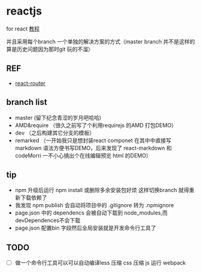 # reactjs
for react [教程](https://advence-liz.github.io/reactjs/out/index.html)

并且采用每个branch 一个单独的解决方案的方式（master branch 并不是这样的算是历史问题因为那时git 玩的不溜）
## REF
- [react-router](https://reacttraining.com/react-router/web/example/basic)
## branch list
- master (留下纪念青涩的岁月吧哈哈)
- AMD&require （很久之前写了个利用requirejs 的AMD 打包DEMO）
- dev （之后构建其它分支的模板）
- remarked （一开始我只是想封装react componet 在其中中直接写markdown 语法方便书写DEMO，后来发现了 react-markdown 和 codeMorri 一不小心搞出个在线编辑预览 html 的DEMO）

 
## tip
- npm 升级后运行 npm install 或删除多余安装包好烦 这样切换branch 就得重新下载依赖了
- 我发现 npm publish 会自动将项目中的 .gitignore 转为 .npmignore
- page.json 中的 dependencs 会被自动下载到 node_modules,而 devDependences不会下载
- page.json 配置bin 字段然后全局安装就是开发命令行工具了



## TODO
-[ ] 做一个命令行工具可以可以自动编译less 压缩 css 压缩 js 运行 webpack 

